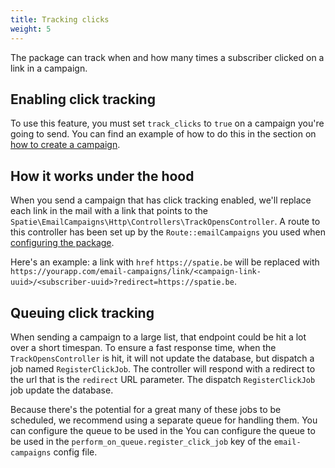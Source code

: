 ```yaml
---
title: Tracking clicks
weight: 5
---
```


The package can track when and how many times a subscriber clicked on a link in a campaign.

## Enabling click tracking

To use this feature, you must set `track_clicks` to `true` on a campaign you're going to send. You can find an example of how to do this in the section on [how to create a campaign](https://docs.spatie.be/laravel-email-campaigns/v1/working-with-campaigns/creating-a-campaign/).

## How it works under the hood

When you send a campaign that has click tracking enabled, we'll replace each link in the mail with a link that points to the `Spatie\EmailCampaigns\Http\Controllers\TrackOpensController`. A route to this controller has been set up by the `Route::emailCampaigns` you used when [configuring the package](https://docs.spatie.be/laravel-email-campaigns/v1/installation-setup/#add-the-route-macro).

Here's an example: a link with `href` `https://spatie.be` will be replaced with `https://yourapp.com/email-campaigns/link/<campaign-link-uuid>/<subscriber-uuid>?redirect=https://spatie.be`.

## Queuing click tracking

When sending a campaign to a large list, that endpoint could be hit a lot over a short timespan. To ensure a fast response time, when the `TrackOpensController` is hit, it will not update the database, but dispatch a job named `RegisterClickJob`. The controller will respond with a redirect to the url that is the `redirect` URL parameter. The dispatch `RegisterClickJob` job update the database.

Because there's the potential for a great many of these jobs to be scheduled, we recommend using a separate queue for handling them. You can configure the queue to be used in the You can configure the queue to be used in the `perform_on_queue.register_click_job` key of the `email-campaigns` config file.
